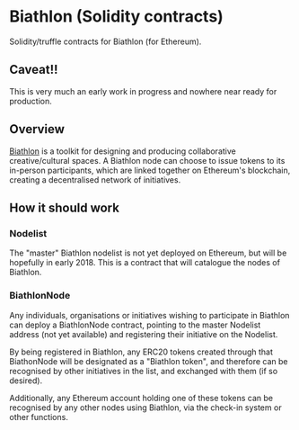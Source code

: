 # Biathlon (Solidity contracts)
Solidity/truffle contracts for Biathlon (for Ethereum).


## Caveat!!
This is very much an early work in progress and nowhere near ready for production.

## Overview
[Biathlon](http://biathlon.io) is a toolkit for designing and producing collaborative creative/cultural spaces. A Biathlon node can choose to issue tokens to its in-person participants, which are linked together on Ethereum's blockchain, creating a decentralised network of initiatives.


## How it should work

### Nodelist
The "master" Biathlon nodelist is not yet deployed on Ethereum, but will be hopefully in early 2018. This is a contract that will catalogue the nodes of Biathlon.

### BiathlonNode
Any individuals, organisations or initiatives wishing to participate in Biathlon can deploy a BiathlonNode contract, pointing to the master Nodelist address (not yet available) and registering their initiative on the Nodelist.

By being registered in Biathlon, any ERC20 tokens created  through that BiathonNode will be designated as a "Biathlon token", and therefore can be recognised by other initiatives in the list, and exchanged with them (if so desired).

Additionally, any Ethereum account holding one of these tokens can be recognised by any other nodes using Biathlon, via the check-in system or other functions.
